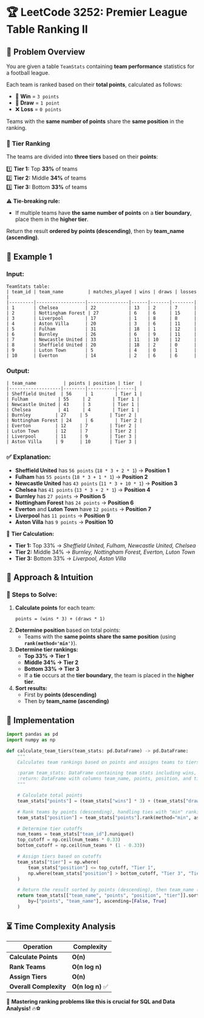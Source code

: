 # 🏆 **LeetCode 3252: Premier League Table Ranking II**

## 📌 **Problem Overview**  

You are given a table `TeamStats` containing **team performance** statistics for a football league.  

Each team is ranked based on their **total points**, calculated as follows:  

- 🏅 **Win** = `3 points`  
- 🤝 **Draw** = `1 point`  
- ❌ **Loss** = `0 points`  

Teams with the **same number of points** share the **same position** in the ranking.

### 🔹 **Tier Ranking**  
The teams are divided into **three tiers** based on their **points**:  

1️⃣ **Tier 1:** Top **33%** of teams  
2️⃣ **Tier 2:** Middle **34%** of teams  
3️⃣ **Tier 3:** Bottom **33%** of teams  

⚠️ **Tie-breaking rule:**  
- If multiple teams have **the same number of points** on a **tier boundary**, place them in the **higher tier**.  

Return the result **ordered by points (descending)**, then by **team_name (ascending)**.

## 📝 **Example 1**  

### **Input:**
```plaintext
TeamStats table:
| team_id | team_name         | matches_played | wins | draws | losses |
|---------|------------------|---------------|------|-------|--------|
| 1       | Chelsea          | 22            | 13   | 2     | 7      |
| 2       | Nottingham Forest | 27           | 6    | 6     | 15     |
| 3       | Liverpool        | 17            | 1    | 8     | 8      |
| 4       | Aston Villa      | 20            | 3    | 6     | 11     |
| 5       | Fulham           | 31            | 18   | 1     | 12     |
| 6       | Burnley          | 26            | 6    | 9     | 11     |
| 7       | Newcastle United | 33            | 11   | 10    | 12     |
| 8       | Sheffield United | 20            | 18   | 2     | 0      |
| 9       | Luton Town       | 5             | 4    | 0     | 1      |
| 10      | Everton          | 14            | 2    | 6     | 6      |
```

### **Output:**
```plaintext
| team_name          | points | position | tier  |
|-------------------|--------|----------|------|
| Sheffield United  | 56     | 1        | Tier 1 |
| Fulham           | 55     | 2        | Tier 1 |
| Newcastle United | 43     | 3        | Tier 1 |
| Chelsea          | 41     | 4        | Tier 1 |
| Burnley         | 27     | 5        | Tier 2 |
| Nottingham Forest | 24     | 6        | Tier 2 |
| Everton         | 12     | 7        | Tier 2 |
| Luton Town      | 12     | 7        | Tier 2 |
| Liverpool       | 11     | 9        | Tier 3 |
| Aston Villa     | 9      | 10       | Tier 3 |
```

### ✅ **Explanation:**
- **Sheffield United** has `56 points` (`18 * 3 + 2 * 1`) → **Position 1**  
- **Fulham** has `55 points` (`18 * 3 + 1 * 1`) → **Position 2**  
- **Newcastle United** has `43 points` (`11 * 3 + 10 * 1`) → **Position 3**  
- **Chelsea** has `41 points` (`13 * 3 + 2 * 1`) → **Position 4**  
- **Burnley** has `27 points` → **Position 5**  
- **Nottingham Forest** has `24 points` → **Position 6**  
- **Everton** and **Luton Town** have `12 points` → **Position 7**  
- **Liverpool** has `11 points` → **Position 9**  
- **Aston Villa** has `9 points` → **Position 10**  

🔹 **Tier Calculation:**  
- **Tier 1:** Top 33% → *Sheffield United, Fulham, Newcastle United, Chelsea*  
- **Tier 2:** Middle 34% → *Burnley, Nottingham Forest, Everton, Luton Town*  
- **Tier 3:** Bottom 33% → *Liverpool, Aston Villa*  

## 🚀 **Approach & Intuition**  

### 🔹 **Steps to Solve:**
1. **Calculate points** for each team:  
   ```
   points = (wins * 3) + (draws * 1)
   ```
2. **Determine position** based on total points:  
   - Teams with the **same points share the same position** (using **`rank(method='min')`**).  
3. **Determine tier rankings:**  
   - **Top 33% → Tier 1**  
   - **Middle 34% → Tier 2**  
   - **Bottom 33% → Tier 3**  
   - If a **tie** occurs at the **tier boundary**, the team is placed in the **higher tier**.  
4. **Sort results:**  
   - First by **points (descending)**  
   - Then by **team_name (ascending)**  

## 📝 **Implementation**  

```python
import pandas as pd
import numpy as np

def calculate_team_tiers(team_stats: pd.DataFrame) -> pd.DataFrame:
    """
    Calculates team rankings based on points and assigns teams to tiers.

    :param team_stats: DataFrame containing team stats including wins, draws, and losses.
    :return: DataFrame with columns team_name, points, position, and tier.
    """

    # Calculate total points
    team_stats["points"] = (team_stats["wins"] * 3) + (team_stats["draws"] * 1)

    # Rank teams by points (descending), handling ties with "min" ranking
    team_stats["position"] = team_stats["points"].rank(method="min", ascending=False)

    # Determine tier cutoffs
    num_teams = team_stats["team_id"].nunique()
    top_cutoff = np.ceil(num_teams * 0.33)
    bottom_cutoff = np.ceil(num_teams * (1 - 0.33))

    # Assign tiers based on cutoffs
    team_stats["tier"] = np.where(
        team_stats["position"] <= top_cutoff, "Tier 1",
        np.where(team_stats["position"] > bottom_cutoff, "Tier 3", "Tier 2")
    )

    # Return the result sorted by points (descending), then team_name (ascending)
    return team_stats[["team_name", "points", "position", "tier"]].sort_values(
        by=["points", "team_name"], ascending=[False, True]
    )
```

## ⏳ **Time Complexity Analysis**  

| Operation | Complexity |
|-----------|------------|
| **Calculate Points** | **O(n)** |
| **Rank Teams** | **O(n log n)** |
| **Assign Tiers** | **O(n)** |
| **Overall Complexity** | **O(n log n)** ✅ |

🚀 **Mastering ranking problems like this is crucial for SQL and Data Analysis!** 🔥⚽  